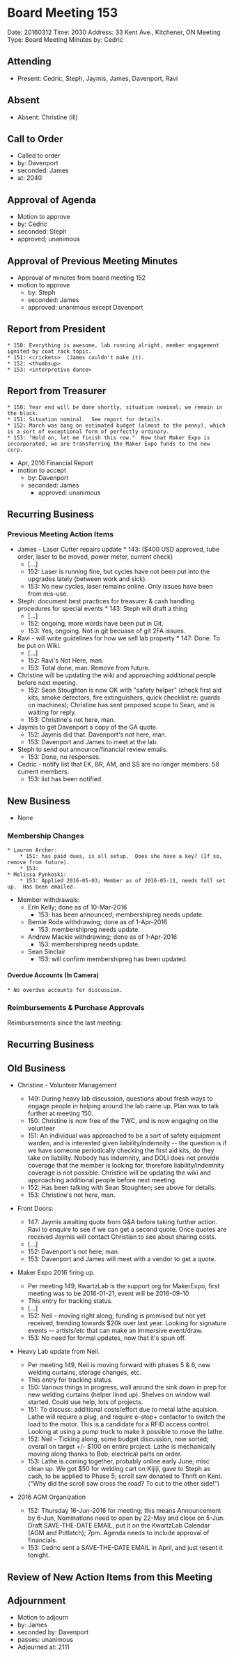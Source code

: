 # Board Meeting 153

Date: 20160312
Time: 2030
Address: 33 Kent Ave., Kitchener, ON
Meeting Type: Board Meeting
Minutes by: Cedric

## Attending
* Present: Cedric, Steph, Jaymis, James, Davenport, Ravi

## Absent
* Absent: Christine (ill) 

## Call to Order
* Called to order
 * by: Davenport
 * seconded: James
 * at: 2040

## Approval of Agenda
* Motion to approve
 * by: Cedric
 * seconded: Steph
 * approved; unanimous

## Approval of Previous Meeting Minutes
* Approval of minutes from board meeting 152
 * motion to approve
     * by: Steph
     * seconded: James
     * approved: unanimous except Davenport

## Report from President
	* 150: Everything is awesome, lab running alright, member engagement ignited by coat rack topic.
	* 151: <crickets>  (James couldn't make it).
	* 152: <thumbsup>
	* 153: <interpretive dance>

## Report from Treasurer
	* 150: Year end will be done shortly, situation nominal; we remain in the black.
	* 151: Situation nominal.  See report for details.
	* 152: March was bang on estimated budget (almost to the penny), which is a sort of exceptional form of perfectly ordinary.
	* 153: "Hold on, let me finish this row."  Now that Maker Expo is incorporated, we are transferring the Maker Expo funds to the new corp.

* Apr, 2016 Financial Report
 * motion to accept
     * by: Davenport
     * seconded: James
        * approved: unanimous

## Recurring Business

### Previous Meeting Action Items
* James - Laser Cutter repairs update
        * 143: ($400 USD approved, tube order, laser to be moved, power meter, current check)
	* [...]
	* 152: Laser is running fine, but cycles have not been put into the upgrades lately (between work and sick).
	* 153: No new cycles, laser remains online.  Only issues have been from mis-use.
* Steph: document best practices for treasurer & cash handling procedures for special events
        * 143: Steph will draft a thing
	* [...]
	* 152: ongoing, more words have been put in Git.
	* 153: Yes, ongoing.  Not in git becuase of git 2FA issues.
* Ravi - will write guidelines for how we sell lab property
        * 147: Done. To be put on Wiki. 
	* [...]
	* 152: Ravi's Not Here, man.
	* 153: Total done, man.  Remove from future.
* Christine will be updating the wiki and approaching additional people before next meeting.
	* 152: Sean Stoughton is now OK with "safety helper" (check first aid kits, smoke detectors, fire extinguishers, quick checklist re: guards on machines); Christine has sent proposed scope to Sean, and is waiting for reply.
	* 153: Christine's not here, man.
* Jaymis to get Davenport a copy of the GA quote.
	* 152: Jaymis did that. Davenport's not here, man.
	* 153: Davenport and James to meet at the lab.
* Steph to send out announce/financial review emails.
	* 153: Done, no responses.
* Cedric - notify list that EK, BR, AM, and SS are no longer members.  58 current members.
	* 153: list has been notified.

## New Business
* None

### Membership Changes 
	* Lauren Archer: 
		* 151: has paid dues, is all setup.  Does she have a key? (If so, remove from future).
		* 153:
	* Melissa Pynkoski:
		* 153: Applied 2016-05-03; Member as of 2016-05-11, needs full set up.  Has been emailed.
* Member withdrawals:
	* Erin Kelly; done as of 10-Mar-2016
		* 153: has been announced; membershipreg needs update.
	* Bernie Rode withdrawing; done as of 1-Apr-2016
		* 153: membershipreg needs update.
  	* Andrew Mackie withdrawing; done as of 1-Apr-2016
		* 153: membershipreg needs update.
	* Sean Sinclair
		* 153: will confirm membershipreg has been updated.

#### Overdue Accounts (In Camera)
	* No overdue accounts for discussion.

### Reimbursements & Purchase Approvals
Reimbursements since the last meeting:

## Recurring Business

## Old Business
* Christine - Volunteer Management
	* 149: During heavy lab discussion, questions about fresh ways to engage people in helping around the lab came up.  Plan was to talk further at meeting 150.
	* 150: Christine is now free of the TWC, and is now engaging on the volunteer
	* 151: An individual was approached to be a sort of safety equipment warden, and is interested given liability/indemnity -- the question is if we have someone periodically checking  the first aid kits, do they take on liability.  Nobody has indemnity, and DOLI does not provide coverage that the member is looking for, therefore liability/indemnity coverage is not possible.  Christine will be updating the wiki and approaching additional people before next meeting.
	* 152: Has been talking with Sean Stoughten; see above for details.
	* 153: Christine's not here, man.

* Front Doors:
	* 147: Jaymis awaiting quote from G&A before taking further action. Ravi to enquire to see if we can get a second quote. Once quotes are received Jaymis will contact Christian to see about sharing costs. 
	* [...]
	* 152: Davenport's not here, man.
	* 153: Davenport and James will meet with a vendor to get a quote.
* Maker Expo 2016 firing up.
	* Per meeting 149, KwartzLab is the support org for MakerExpo, first meeting was to be 2016-01-21, event will be 2016-09-10
	* This entry for tracking status.
	* [...]
	* 152: Neil - moving right along; funding is promised but not yet received, trending towards $20k over last year.  Looking for signature events -- artists/etc that can make an immersive event/draw.  
	* 153: No need for formal updates, now that it's spun off.
* Heavy Lab update from Neil.
	* Per meeting 149, Neil is moving forward with phases 5 & 6, new welding curtains, storage changes, etc.
	* This entry for tracking status.
	* 150: Various things in progress, wall around the sink down in prep for new welding curtains (helper lined up).  Shelves on window wall started.  Could use help, lots of projects.
	* 151: To discuss: additional costs/effort due to metal lathe aquision.  Lathe will require a plug, and require e-stop+ contactor to switch the load to the motor.  This is a candidate for a RFID access control.  Looking at using a pump truck to make it possible to move the lathe.
	* 152: Neil - Ticking along, some budget discussion, now sorted; overall on target +/- $100 on entire project.  Lathe is mechanically moving along thanks to Bob; electrical parts on order.  
	* 153: Lathe is coming together, probably online early June; misc clean up.  We got $50 for welding cart on Kijiji, gave to Steph as cash, to be applied to Phase 5; scroll saw donated to Thrift on Kent.  ("Why did the scroll saw cross the road?  To cut to the other side!")
* 2016 AGM Organization
	* 152: Thursday 16-Jun-2016 for meeting; this means Announcement by 6-Jun, Nominations need to open by 22-May and close on 5-Jun.  Draft SAVE-THE-DATE EMAIL, put it on the KwartzLab Calendar (AGM and Potlatch); 7pm.  Agenda needs to include approval of financials.
	* 153: Cedric sent a SAVE-THE-DATE EMAIL in April, and just resent it tonight.

## Review of New Action Items from this Meeting

## Adjournment
* Motion to adjourn
 * by: James
 * seconded by: Davenport
 * passes: unanimous 
* Adjourned at: 2111
